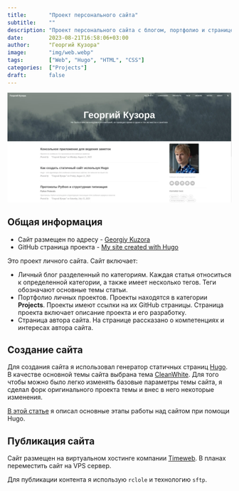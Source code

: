 ```yaml
---
title:       "Проект персонального сайта"
subtitle:    ""
description: "Проект персонального сайта с блогом, портфолио и страницей автора."
date:        2023-08-21T16:58:06+03:00
author:      "Георгий Кузора"
image:       "img/web.webp"
tags:        ["Web", "Hugo", "HTML", "CSS"]
categories:  ["Projects"]
draft:       false
---
```


![Мой сайт](mysite.webp)

## Общая информация

- Сайт размещен по адресу - [Georgiy Kuzora](https://georgiykuzora.ru/)
- GitHub страница проекта - [My site created with Hugo](https://github.com/GeorgeKuzora/my_hugo_site)

Это проект личного сайта. Сайт включает:

- Личный блог разделенный по категориям. Каждая статья относиться к определенной категории, а также имеет несколько тегов. Теги обозначают основные темы статьи.
- Портфолио личных проектов. Проекты находятся в категории **Projects**. Проекты имеют ссылки на их GitHub страницы. Страница проекта включает описание проекта и его разработку.
- Страница автора сайта. На странице рассказано о компетенциях и интересах автора сайта.

## Создание сайта

Для создания сайта я использовал генератор статичных страниц [Hugo](https://gohugo.io/). В качестве основной темы сайта выбрана тема [CleanWhite](https://github.com/GeorgeKuzora/hugo-theme-cleanwhite). Для того чтобы можно было легко изменять базовые параметры темы сайта, я сделал форк оригинального проекта темы и внес в него некоторые изменения.

[В этой статье](https://georgiykuzora.ru/post/hugo_basic/) я описал основные этапы работы над сайтом при помощи Hugo.

## Публикация сайта

Сайт размещен на виртуальном хостинге компании [Timeweb](https://timeweb.com/ru/). В планах переместить сайт на VPS сервер.

Для публикации контента я использую `rclole` и технологию `sftp`.
